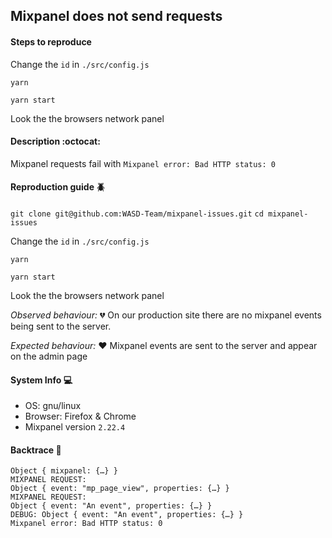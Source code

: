 ## Mixpanel does not send requests

#### Steps to reproduce
Change the `id` in `./src/config.js`

`yarn`

`yarn start`

Look the the browsers network panel

#### Description :octocat:
Mixpanel requests fail with `Mixpanel error: Bad HTTP status: 0`

#### Reproduction guide :beetle:
`git clone git@github.com:WASD-Team/mixpanel-issues.git`
`cd mixpanel-issues`

Change the `id` in `./src/config.js`

`yarn`

`yarn start`

Look the the browsers network panel

*Observed behaviour:* :broken_heart:
On our production site there are no mixpanel events being sent to the server.

*Expected behaviour:* :heart:
Mixpanel events are sent to the server and appear on the admin page

#### System Info :computer:
- OS: gnu/linux
- Browser: Firefox & Chrome
- Mixpanel version `2.22.4`

#### Backtrace :paw_prints:
```
Object { mixpanel: {…} } 
MIXPANEL REQUEST: 
Object { event: "mp_page_view", properties: {…} } 
MIXPANEL REQUEST: 
Object { event: "An event", properties: {…} } 
DEBUG: Object { event: "An event", properties: {…} } 
Mixpanel error: Bad HTTP status: 0
```
